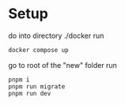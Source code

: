 # Setup 

do into directory ./docker
run 
```sh
docker compose up
```

go to root of the "new" folder 
run
```
pnpm i
pnpm run migrate
pnpm run dev
```

